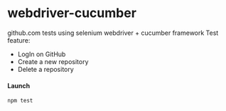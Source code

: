 # webdriver-cucumber
github.com tests using selenium webdriver + cucumber framework
Test feature:
- LogIn on GitHub
- Create a new repository
- Delete a repository

#### Launch

```
npm test
```
